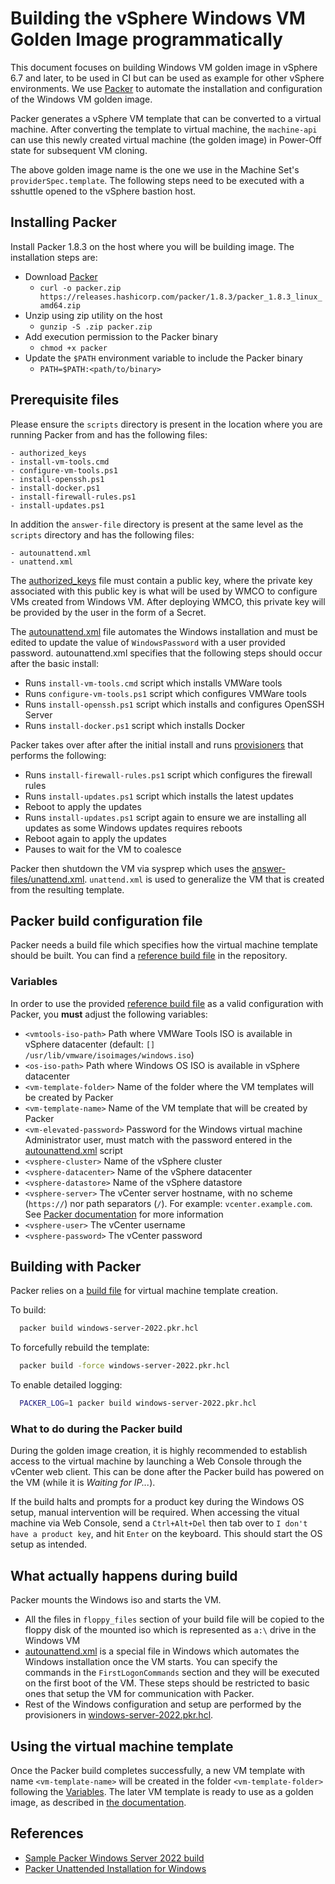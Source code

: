 # Building the vSphere Windows VM Golden Image programmatically

This document focuses on building Windows VM golden image in vSphere 6.7 and later, to be used in CI but can be 
used as example for other vSphere environments. We use [Packer](https://github.com/hashicorp/packer) to automate the
installation and configuration of the Windows VM golden image. 

Packer generates a vSphere VM template that can be converted to a virtual machine. After converting the 
template to virtual machine, the `machine-api` can use this newly created virtual machine (the golden image) in Power-Off state for 
subsequent VM cloning. 

The above golden image name is the one we use in the Machine Set's `providerSpec.template`. The following steps need 
to be executed with a sshuttle opened to the vSphere bastion host.

## Installing Packer

Install Packer 1.8.3 on the host where you will be building image. The installation steps are:

- Download [Packer](https://www.packer.io/downloads)
    - `curl -o packer.zip https://releases.hashicorp.com/packer/1.8.3/packer_1.8.3_linux_amd64.zip`
- Unzip using zip utility on the host
    - `gunzip -S .zip packer.zip`
- Add execution permission to the Packer binary
    - `chmod +x packer`
- Update the `$PATH` environment variable to include the Packer binary
    - `PATH=$PATH:<path/to/binary>`

## Prerequisite files

Please ensure the `scripts` directory is present in the location where you are
running Packer from and has the following files:

    - authorized_keys
    - install-vm-tools.cmd
    - configure-vm-tools.ps1
    - install-openssh.ps1
    - install-docker.ps1
    - install-firewall-rules.ps1
    - install-updates.ps1

In addition the `answer-file` directory is present at the same level as the `scripts` directory and has the following
files:

    - autounattend.xml
    - unattend.xml

The [authorized_keys](scripts/authorized_keys) file must contain a public key, where the private key 
associated with this public key is what will be used by WMCO to configure VMs created from Windows VM. After 
deploying WMCO, this private key will be provided by the user in the form of a Secret.

The [autounattend.xml](scripts/autounattend.xml) file automates the Windows installation and  must be edited to update the
value of `WindowsPassword` with a user provided password. autounattend.xml specifies that the following steps should
occur after the basic install:

- Runs `install-vm-tools.cmd` script which installs VMWare tools
- Runs `configure-vm-tools.ps1` script which configures VMWare tools
- Runs `install-openssh.ps1` script which installs and configures OpenSSH Server
- Runs `install-docker.ps1` script which installs Docker

Packer takes over after after the initial install and runs [provisioners](https://www.packer.io/docs/provisioners) that
performs the following:
- Runs `install-firewall-rules.ps1` script which configures the firewall rules
- Runs `install-updates.ps1` script which installs the latest updates
- Reboot to apply the updates
- Runs `install-updates.ps1` script again to ensure we are installing all updates as some Windows updates requires
  reboots
- Reboot again to apply the updates
- Pauses to wait for the VM to coalesce

Packer then shutdown the VM via sysprep which uses the [answer-files/unattend.xml](unattend.xml). `unattend.xml` is used to
generalize the VM that is created from the resulting template.
## Packer build configuration file

Packer needs a build file which specifies how the virtual machine template should be built. You can find a [reference 
build file](windows-server-2022.pkr.hcl) in the repository.

### Variables

In order to use the provided [reference build file](windows-server-2022.pkr.hcl) as a valid configuration with Packer, you **must**
adjust the following variables:

- `<vmtools-iso-path>` Path where VMWare Tools ISO is available in vSphere datacenter
  (default: `[] /usr/lib/vmware/isoimages/windows.iso`)
- `<os-iso-path>` Path where Windows OS ISO is available in vSphere datacenter
- `<vm-template-folder>` Name of the folder where the VM templates will be created by Packer
- `<vm-template-name>` Name of the VM template that will be created by Packer
- `<vm-elevated-password>` Password for the Windows virtual machine Administrator user,
   must match with the password entered in the [autounattend.xml](answer-files/autounattend.xml) script
- `<vsphere-cluster>` Name of the vSphere cluster
- `<vsphere-datacenter>` Name of the vSphere datacenter
- `<vsphere-datastore>` Name of the vSphere datastore
- `<vsphere-server>` The vCenter server hostname, with no scheme (`https://`) nor path separators (`/`).
  For example: `vcenter.example.com`.
  See [Packer documentation](https://www.packer.io/docs/builders/vsphere/vsphere-iso) for more information
- `<vsphere-user>` The vCenter username
- `<vsphere-password>` The vCenter password

## Building with Packer

Packer relies on a [build file](windows-server-2022.pkr.hcl) for virtual machine template creation.

To build:
```bash
  packer build windows-server-2022.pkr.hcl
```

To forcefully rebuild the template:
```bash
  packer build -force windows-server-2022.pkr.hcl
```

To enable detailed logging:
```bash
  PACKER_LOG=1 packer build windows-server-2022.pkr.hcl
```

### What to do during the Packer build

During the golden image creation, it is highly recommended to establish access to the virtual machine by launching a
Web Console through the vCenter web client. This can be done after the Packer build has powered on the VM (while it is
*Waiting for IP...*).

If the build halts and prompts for a product key during the Windows OS setup, manual intervention will be required.
When accessing the vitual machine via Web Console, send a `Ctrl+Alt+Del` then tab over to `I don't have a product key`,
and hit `Enter` on the keyboard. This should start the OS setup as intended.

## What actually happens during build

Packer mounts the Windows iso and starts the VM. 
- All the files in `floppy_files` section of your build file will be copied to the floppy disk of the mounted iso 
 which is represented as `a:\` drive in the Windows VM
- [autounattend.xml](answer-files/autounattend.xml) is a special file in Windows which automates the Windows installation
  once the VM starts. You can specify the commands in the `FirstLogonCommands` section and they will be executed on the
  first boot of the VM. These steps should be restricted to basic ones that setup the VM for communication with Packer.
- Rest of the Windows configuration and setup are performed by the provisioners in
  [windows-server-2022.pkr.hcl](windows-server-2022.pkr.hcl).
  
## Using the virtual machine template

Once the Packer build completes successfully, a new VM template with name `<vm-template-name>` will be created in
the folder `<vm-template-folder>` following the [Variables](#variables). The later VM template is ready to use as a
golden image, as described in [the documentation](../vsphere-golden-image.md#9-using-the-virtual-machine-template).

## References
- [Sample Packer Windows Server 2022 build](https://github.com/StefanZ8n/packer-ws2022/blob/main/ws2022.pkr.hcl)
- [Packer Unattended Installation for Windows](https://www.packer.io/guides/automatic-operating-system-installs/autounattend_windows)
